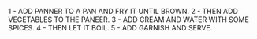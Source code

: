 1 - ADD PANNER TO A PAN AND FRY IT UNTIL BROWN.
2 - THEN ADD VEGETABLES TO THE PANEER.
3 - ADD CREAM AND WATER WITH SOME SPICES.
4 - THEN LET IT BOIL.
5 - ADD GARNISH AND SERVE.